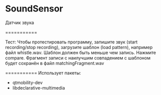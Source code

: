 SoundSensor
===========
Датчик звука

===========

Тест:
Чтобы протестировать программу, запишите звук (start recording/stop recording), загрузите шаблон (load pattern), например файл whistle.wav. Шаблон должен быть меньше чем запись. Нажмите compare. Фрагмент записи с наилучшим совпадением с шаблоном будет сохранён в файл matchingFragment.wav

===========
Использует пакеты:
* qtmobility-dev
* libdeclarative-multimedia

